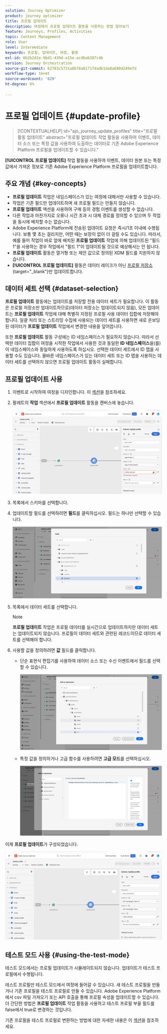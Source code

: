 ```yaml
---
solution: Journey Optimizer
product: journey optimizer
title: 프로필 업데이트
description: 여정에서 프로필 업데이트 활동을 사용하는 방법 알아보기
feature: Journeys, Profiles, Activities
topic: Content Management
role: User
level: Intermediate
keywords: 프로필, 업데이트, 여정, 활동
exl-id: 8b2b2d1e-9bd1-439d-a15e-acdbab387c4b
version: Journey Orchestration
source-git-commit: 62783c5731a8b78a8171fdadb1da8a680d249efd
workflow-type: tm+mt
source-wordcount: '629'
ht-degree: 6%

---
```


# 프로필 업데이트 {#update-profile}

>[!CONTEXTUALHELP]
>id="ajo_journey_update_profiles"
>title="프로필 활동 업데이트"
>abstract="프로필 업데이트 작업 활동을 사용하여 이벤트, 데이터 소스 또는 특정 값을 사용하여 도출하는 데이터로 기존 Adobe Experience Platform 프로필을 업데이트할 수 있습니다."

**[!UICONTROL 프로필 업데이트]** 작업 활동을 사용하여 이벤트, 데이터 원본 또는 특정 값에서 가져온 정보로 기존 Adobe Experience Platform 프로필을 업데이트합니다.

## 주요 개념 {#key-concepts}

* **프로필 업데이트** 작업은 네임스페이스가 있는 여정에 대해서만 사용할 수 있습니다.
* 작업은 기존 필드만 업데이트하며 새 프로필 필드는 만들지 않습니다.
* **프로필 업데이트** 액션을 사용하여 구매 등의 경험 이벤트를 생성할 수 없습니다.
* 다른 작업과 마찬가지로 오류나 시간 초과 시 대체 경로를 정의할 수 있으며 두 작업을 동시에 배치할 수는 없습니다.
* Adobe Experience Platform에 전송된 업데이트 요청은 즉시/1초 이내에 수행됩니다. 보통 몇 초는 걸리지만, 어떤 때는 보장이 없이 더 걸릴 수도 있습니다. 따라서, 예를 들어 작업이 바로 앞에 배치된 **프로필 업데이트** 작업에 의해 업데이트된 &quot;필드 1&quot;을 사용하는 경우 작업에서 &quot;필드 1&quot;이 업데이트될 것으로 예상해서는 안 됩니다.
* **프로필 업데이트** 활동은 열거형 또는 제안 값으로 정의된 XDM 필드를 지원하지 않습니다.
* **[!UICONTROL 프로필 업데이트]** 활동은 데이터 레이크가 아닌 [프로필 저장소](https://experienceleague.adobe.com/docs/experience-platform/profile/home.html#profile-data-store){target="_blank"}만 업데이트합니다.

## 데이터 세트 선택 {#dataset-selection}

**프로필 업데이트** 활동에는 업데이트를 저장할 전용 데이터 세트가 필요합니다. 이 활동은 프로필 저장소만 업데이트하므로(데이터 저장소는 업데이트되지 않음), 모든 업데이트는 **프로필 업데이트** 작업에 대해 특별히 지정된 프로필 사용 데이터 집합에 저장해야 합니다. 일괄 처리 또는 스트리밍 수집에 사용되는 데이터 세트를 사용하면 새로 온보딩된 데이터가 **프로필 업데이트** 작업에서 변경한 내용을 덮어씁니다.

또한 **프로필 업데이트** 활동 구성에는 ID 네임스페이스가 필요하지 않습니다. 따라서 선택한 데이터 집합이 여정을 시작한 작업에서 사용한 것과 동일한 **ID 네임스페이스**&#x200B;을(를) 이 네임스페이스와 동일하게 사용하도록 하십시오. 선택한 데이터 세트에서 ID 맵을 사용할 수도 있습니다. 올바른 네임스페이스가 있는 데이터 세트 또는 ID 맵을 사용하는 데이터 세트를 선택하지 않으면 프로필 업데이트 활동이 실패합니다.

## 프로필 업데이트 사용

1. 이벤트로 시작하여 여정을 디자인합니다. 이 [섹션](../building-journeys/journey.md)을 참조하세요.

1. 팔레트의 **작업** 섹션에서 **프로필 업데이트** 활동을 캔버스에 놓습니다.

   ![](assets/profileupdate0.png)

1. 목록에서 스키마를 선택합니다.

1. 업데이트할 필드를 선택하려면 **필드**&#x200B;를 클릭하십시오. 필드는 하나만 선택할 수 있습니다.

   ![](assets/profileupdate2.png)

1. 목록에서 데이터 세트를 선택합니다.

   >[!NOTE]
   >
   >**프로필 업데이트** 작업은 프로필 데이터를 실시간으로 업데이트하지만 데이터 세트는 업데이트되지 않습니다. 프로필이 데이터 세트와 관련된 레코드이므로 데이터 세트를 선택해야 합니다.

1. 사용할 값을 정의하려면 **값** 필드를 클릭합니다.

   * 단순 표현식 편집기를 사용하여 데이터 소스 또는 수신 이벤트에서 필드를 선택할 수 있습니다.

     ![](assets/profileupdate4.png)

   * 특정 값을 정의하거나 고급 함수를 사용하려면 **고급 모드**&#x200B;를 선택하십시오.

     ![](assets/profileupdate3.png)

이제 **프로필 업데이트**&#x200B;가 구성되었습니다.

![](assets/profileupdate1.png)


## 테스트 모드 사용 {#using-the-test-mode}

테스트 모드에서는 프로필 업데이트가 시뮬레이트되지 않습니다. 업데이트가 테스트 프로필에서 수행됩니다.

테스트 프로필만 테스트 모드에서 여정에 들어갈 수 있습니다. 새 테스트 프로필을 만들거나 기존 프로필을 테스트 프로필로 만들 수 있습니다. Adobe Experience Platform에서 csv 파일 가져오기 또는 API 호출을 통해 프로필 속성을 업데이트할 수 있습니다. 더 간단한 방법은 **프로필 업데이트** 작업 활동을 사용하고 테스트 프로필 부울 필드를 false에서 true로 변경하는 것입니다.

기존 프로필을 테스트 프로필로 변환하는 방법에 대한 자세한 내용은 이 [섹션](../audience/creating-test-profiles.md#create-test-profiles-csv)을 참조하세요.
